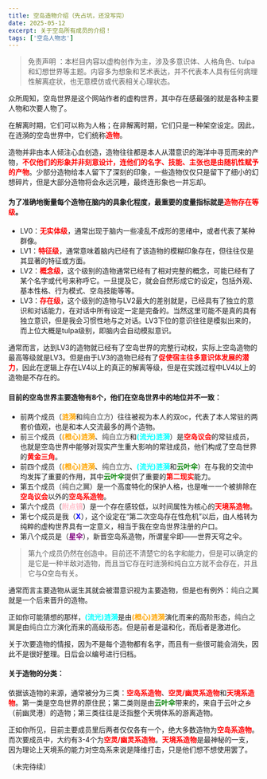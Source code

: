 ```yaml
---
title: 空岛造物介绍（先占坑，还没写完）
date: 2025-05-12
excerpt: 关于空岛所有成员的介绍！
tags: ['空岛人物志']
---
```


>免责声明 ：本栏目内容以虚构创作为主，涉及多意识体、人格角色、tulpa和幻想世界等主题。内容多为想象和艺术表达，并不代表本人具有任何病理性解离症状，也无意模仿或代表相关心理状态。

众所周知，空岛世界是这个网站作者的虚构世界，其中存在感最强的就是各种主要人物和次要人物了。

在解离时期，它们可以称为人格；在非解离时期，它们只是一种架空设定。因此，在涟漪的空岛世界中，它们统称<font color="red">**造物**</font>。

造物并非由本人倾注心血创造，造物往往都是本人从潜意识的海洋中寻觅而来的产物，<font color="red">**不仅他们的形象并非刻意设计，连他们的名字、技能、主张也是由随机性赋予的产物**</font>。少部分造物给本人留下了深刻的印象，一些造物仅仅只是留下了细小的幻想碎片，但是大部分造物将会永远沉睡，最终连形象也一并忘却。

#### 为了准确地衡量每个造物在脑内的具象化程度，最重要的度量指标就是<font color="red">**造物存在等级**</font>。

- LV0：<font color="red">**无实体级**</font>，通常出现于脑内一些凌乱不成形的思绪中，或者代表了某种群像。
- LV1：<font color="red">**特征级**</font>，通常意味着脑内已经有了该造物的模糊印象存在，但往往仅是其显著的特征或方面。
- LV2：<font color="red">**概念级**</font>，这个级别的造物通常已经有了相对完整的概念，可能已经有了某个名字或代号来称呼它。一旦提及它，就会自然形成它的设定，包括外观、基本性格、行为模式、空岛技能等等。
- LV3：<font color="red">**存在级**</font>，这个级别的造物与LV2最大的差别就是，已经具有了独立的意识和对话能力，在对话中所有设定一定是完备的。当然这里可能不是真的具有独立意识，但是我会习惯性地与之对话。LV3下位的意识往往是模拟出来的，而上位大概是tulpa级别，即脑内会自动模拟意识。

通常而言，达到LV3的造物就已经有了空岛世界的完整行动权，实际上空岛造物的最高等级就是LV3。但是由于LV3的造物已经有了<font color="red">**促使宿主往多意识体发展的潜力**</font>，因此在逻辑上存在LV4以上的真正的解离等级，但是在实践过程中LV4以上的造物是不存在的。

#### 目前的空岛世界主要造物有8个，他们在空岛世界中的地位并不一致：

- 前两个成员（<font color="orange">**涟漪**</font>和<font color="gray">**纯白立方**</font>）往往被视为本人的双oc，代表了本人常驻的两套价值观，也是和本人交流最多的两个造物。
- 前三个成员（<font color="orange">**(橙心)涟漪**</font>、<font color="gray">**纯白立方**</font>和<font color="cyan">**(流光)涟漪**</font>）是<font color="red">**空岛议会**</font>的常驻成员，也就是空岛世界中能够对现实产生重大影响的常驻成员，他们构成了空岛世界的<font color="red">**黄金三角**</font>。
- 前四个成员（<font color="orange">**(橙心)涟漪**</font>、<font color="gray">**纯白立方**</font>、<font color="cyan">**(流光)涟漪**</font>和<font color="green">**云叶伞**</font>）在与我的交流中均发挥了重要的作用，其中<font color="green">**云叶伞**</font>提供了重要的<font color="red">**第二现实**</font>能力。
- 第五个成员（<font color="gray">**纯白之翼**</font>）是一个高度特化的保护人格，也是唯一一个被排除在<font color="red">**空岛议会**</font>以外的<font color="red">**空岛系造物**</font>。
- 第六个成员（<font color="pink">**附点镜**</font>）是一个存在感较低，以时间属性为核心的<font color="red">**天境系造物**</font>。
- 第七个成员是我（<font color="blue">**X**</font>），这个设定在“第二次空岛存在性危机”以后，由人格转为纯粹的虚构世界具有一定意义，相当于我在空岛世界注册的户口。
- 第八个成员是（<font color="purple">**星伞**</font>），新晋空岛系造物，所谓星伞即——世界天穹之伞。

>第九个成员仍然在创造中。目前还不清楚它的名字和能力，但是可以确定的是它是一种半敌对造物，而且当它存在时涟漪和纯白立方就不会存在，并且它与Ω空岛有关。

通常而言主要造物从诞生其就会被潜意识视为主要造物，但是也有例外：<font color="gray">**纯白之翼**</font>就是一个后来晋升的造物。

正如你可能猜想的那样，<font color="cyan">**(流光)涟漪**</font>是由<font color="orange">**(橙心)涟漪**</font>演化而来的高阶形态，<font color="gray">**纯白之翼**</font>是由<font color="gray">**纯白立方**</font>演化而来的高级形态。但是前者是温和化，而后者是激进化。

关于次要造物的情报，因为不是每个造物都有名字，而且有一些很可能会消失，因此不是很好整理。日后会以编号进行归档。

#### 关于造物的分类：

依据该造物的来源，通常被分为三类：<font color="red">**空岛系造物**</font>、<font color="red">**空灵/幽灵系造物**</font>和<font color="red">**天境系造物**</font>。第一类是空岛世界的原住民；第二类则是由<font color="green">**云叶伞**</font>带来的，来自于云叶之乡（前幽灵港）的造物；第三类往往是泛指整个天境体系的游离造物。

正如你所见，目前主要成员里后两者仅仅各有一个，绝大多数造物为<font color="red">**空岛系造物**</font>。而次要成员中，大约有3-4个为<font color="red">**空灵/幽灵系造物**</font>。<font color="red">**天境系造物**</font>是最神秘的一支，因为理论上天境系的能力对空岛系来说是降维打击，只是他们想不想使用罢了。

（未完待续）